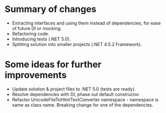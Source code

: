 # Summary of changes
- Extracting interfaces and using them instead of dependencies, for ease of future DI or mocking.
- Refactoring code.
- Introducing tests (.NET 5.0).
- Splitting solution into smaller projects (.NET 4.5.2 Framework).


# Some ideas for further improvements
- Update solution & project files to .NET 5.0 (tests are ready).
- Resolve dependencies with DI, phase out default constructor.
- Refactor UnicodeFileToHtmlTextConverter namespace - namespace is same as class name. Breaking change for one of the dependencies.